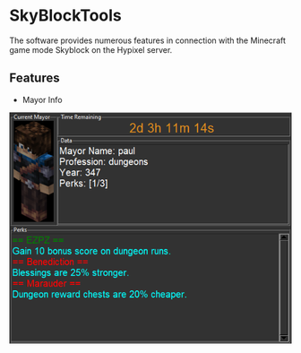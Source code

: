 # SkyBlockTools

The software provides numerous features in connection with the Minecraft game mode Skyblock on the Hypixel server.

## Features
* Mayor Info

![A test image](src/images/reference/mayor.png)
